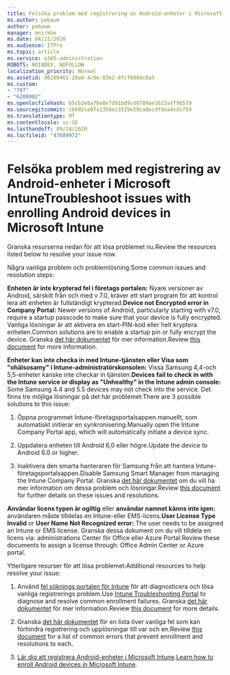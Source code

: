 ```yaml
---
title: Felsöka problem med registrering av Android-enheter i Microsoft Intune
ms.author: pebaum
author: pebaum
manager: mnirkhe
ms.date: 04/21/2020
ms.audience: ITPro
ms.topic: article
ms.service: o365-administration
ROBOTS: NOINDEX, NOFOLLOW
localization_priority: Normal
ms.assetid: d0269461-20a8-4c9e-83b2-8fcf608dc0a5
ms.custom:
- "787"
- "6200002"
ms.openlocfilehash: b5cb2e8a76e8e7d91bd9cd8789ae1623a7f96579
ms.sourcegitcommit: c6692ce0fa1358ec3529e59ca0ecdfdea4cdc759
ms.translationtype: MT
ms.contentlocale: sv-SE
ms.lasthandoff: 09/14/2020
ms.locfileid: "47689972"
---
```

# <a name="troubleshoot-issues-with-enrolling-android-devices-in-microsoft-intune"></a><span data-ttu-id="ecc14-102">Felsöka problem med registrering av Android-enheter i Microsoft Intune</span><span class="sxs-lookup"><span data-stu-id="ecc14-102">Troubleshoot issues with enrolling Android devices in Microsoft Intune</span></span>

<span data-ttu-id="ecc14-103">Granska resurserna nedan för att lösa problemet nu.</span><span class="sxs-lookup"><span data-stu-id="ecc14-103">Review the resources listed below to resolve your issue now.</span></span>
  
<span data-ttu-id="ecc14-104">Några vanliga problem och problemlösning:</span><span class="sxs-lookup"><span data-stu-id="ecc14-104">Some common issues and resolution steps:</span></span>
  
 <span data-ttu-id="ecc14-105">**Enheten är inte krypterad fel i företags portalen:** Nyare versioner av Android, särskilt från och med v 7.0, kräver ett start program för att kontrol lera att enheten är fullständigt krypterad.</span><span class="sxs-lookup"><span data-stu-id="ecc14-105">**Device not Encrypted error in Company Portal:** Newer versions of Android, particularly starting with v7.0, require a startup passcode to make sure that your device is fully encrypted.</span></span> <span data-ttu-id="ecc14-106">Vanliga lösningar är att aktivera en start-PIN-kod eller helt kryptera enheten.</span><span class="sxs-lookup"><span data-stu-id="ecc14-106">Common solutions are to enable a startup pin or fully encrypt the device.</span></span> <span data-ttu-id="ecc14-107">Granska [det här dokumentet](https://docs.microsoft.com/intune-user-help/your-device-appears-encrypted-but-cp-says-otherwise-android) för mer information.</span><span class="sxs-lookup"><span data-stu-id="ecc14-107">Review [this document](https://docs.microsoft.com/intune-user-help/your-device-appears-encrypted-but-cp-says-otherwise-android) for more information.</span></span>
  
 <span data-ttu-id="ecc14-108">**Enheter kan inte checka in med Intune-tjänsten eller Visa som "ohälsosamy" i Intune-administratörskonsolen:** Vissa Samsung 4,4-och 5,5-enheter kanske inte checkar in tjänsten.</span><span class="sxs-lookup"><span data-stu-id="ecc14-108">**Devices fail to check in with the Intune service or display as "Unhealthy" in the Intune admin console:** Some Samsung 4.4 and 5.5 devices may not check into the service.</span></span> <span data-ttu-id="ecc14-109">Det finns tre möjliga lösningar på det här problemet:</span><span class="sxs-lookup"><span data-stu-id="ecc14-109">There are 3 possible solutions to this issue:</span></span>
  
1. <span data-ttu-id="ecc14-110">Öppna programmet Intune-företagsportalsappen manuellt, som automatiskt initierar en synkronisering.</span><span class="sxs-lookup"><span data-stu-id="ecc14-110">Manually open the Intune Company Portal app, which will automatically initiate a device sync.</span></span>

2. <span data-ttu-id="ecc14-111">Uppdatera enheten till Android 6,0 eller högre.</span><span class="sxs-lookup"><span data-stu-id="ecc14-111">Update the device to Android 6.0 or higher.</span></span>

3. <span data-ttu-id="ecc14-112">Inaktivera den smarta hanteraren för Samsung från att hantera Intune-företagsportalsappen.</span><span class="sxs-lookup"><span data-stu-id="ecc14-112">Disable Samsung Smart Manager from managing the Intune Company Portal.</span></span> <span data-ttu-id="ecc14-113">Granska [det här dokumentet](https://docs.microsoft.com/intune-classic/troubleshoot/troubleshoot-device-enrollment-in-intune#devices-fail-to-check-in-with-the-intune-service-and-display-as-unhealthy-in-the-intune-admin-console) om du vill ha mer information om dessa problem och lösningar.</span><span class="sxs-lookup"><span data-stu-id="ecc14-113">Review [this document](https://docs.microsoft.com/intune-classic/troubleshoot/troubleshoot-device-enrollment-in-intune#devices-fail-to-check-in-with-the-intune-service-and-display-as-unhealthy-in-the-intune-admin-console) for further details on these issues and resolutions.</span></span>

 <span data-ttu-id="ecc14-114">**Användar licens typen är ogiltig** eller **användar namnet känns inte igen:** användaren måste tilldelas en Intune-eller EMS-licens.</span><span class="sxs-lookup"><span data-stu-id="ecc14-114">**User License Type Invalid** or **User Name Not Recognized error:** The user needs to be assigned an Intune or EMS license.</span></span> <span data-ttu-id="ecc14-115">Granska dessa dokument om du vill tilldela en licens via: administrations Center för Office eller Azure Portal.</span><span class="sxs-lookup"><span data-stu-id="ecc14-115">Review these documents to assign a license through: Office Admin Center or Azure portal.</span></span>
  
<span data-ttu-id="ecc14-116">Ytterligare resurser för att lösa problemet:</span><span class="sxs-lookup"><span data-stu-id="ecc14-116">Additional resources to help resolve your issue:</span></span>
  
1. <span data-ttu-id="ecc14-117">Använd [fel söknings portalen för Intune](https://devicemanagement.microsoft.com/#blade/Microsoft_Intune_DeviceSettings/TroubleshootBlade) för att diagnosticera och lösa vanliga registrerings problem.</span><span class="sxs-lookup"><span data-stu-id="ecc14-117">Use [Intune Troubleshooting Portal](https://devicemanagement.microsoft.com/#blade/Microsoft_Intune_DeviceSettings/TroubleshootBlade) to diagnose and resolve common enrollment failures.</span></span> <span data-ttu-id="ecc14-118">Granska [det här dokumentet](https://docs.microsoft.com/intune/help-desk-operators) för mer information.</span><span class="sxs-lookup"><span data-stu-id="ecc14-118">Review [this document](https://docs.microsoft.com/intune/help-desk-operators) for more details.</span></span>

2. <span data-ttu-id="ecc14-119">Granska [det här dokumentet](https://docs.microsoft.com/intune-classic/Troubleshoot/troubleshoot-device-enrollment-in-intune) för en lista över vanliga fel som kan förhindra registrering och upplösningar till var och en.</span><span class="sxs-lookup"><span data-stu-id="ecc14-119">Review [this document](https://docs.microsoft.com/intune-classic/Troubleshoot/troubleshoot-device-enrollment-in-intune) for a list of common errors that prevent enrollment and resolutions to each.</span></span>

3. <span data-ttu-id="ecc14-120">[Lär dig att registrera Android-enheter i Microsoft Intune](https://docs.microsoft.com/intune/android-enroll).</span><span class="sxs-lookup"><span data-stu-id="ecc14-120">[Learn how to enroll Android devices in Microsoft Intune](https://docs.microsoft.com/intune/android-enroll).</span></span>
